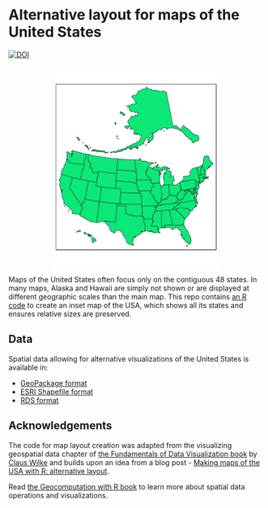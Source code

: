 Alternative layout for maps of the United States
================

[![DOI](https://zenodo.org/badge/161046120.svg)](https://zenodo.org/badge/latestdoi/161046120)

<img src="figs/us_albers_alt.png" height="400" style="display: block; margin: auto;" />

Maps of the United States often focus only on the contiguous 48 states.
In many maps, Alaska and Hawaii are simply not shown or are displayed at
different geographic scales than the main map. This repo contains [an R
code](https://github.com/Nowosad/us-map-alternative-layout/blob/master/R/01_create_alternative_layout.R)
to create an inset map of the USA, which shows all its states and
ensures relative sizes are preserved.

## Data

Spatial data allowing for alternative visualizations of the United
States is available in:

  - [GeoPackage
    format](https://github.com/Nowosad/us-map-alternative-layout/raw/master/data/us_albers_alt.gpkg)
  - [ESRI Shapefile
    format](https://github.com/Nowosad/us-map-alternative-layout/raw/master/data/us_albers_alt_shp.zip)
  - [RDS
    format](https://github.com/Nowosad/us-map-alternative-layout/raw/master/data/us_albers_alt.rds)

## Acknowledgements

The code for map layout creation was adapted from the visualizing
geospatial data chapter of [the Fundamentals of Data Visualization
book](https://serialmentor.com/dataviz/geospatial-data.html) by [Claus
Wilke](https://twitter.com/ClausWilke) and builds upon an idea from a
blog post - [Making maps of the USA with R: alternative
layout](https://nowosad.github.io/post/making-alternative-inset-maps-of-the-usa/).

Read [the Geocomputation with R
book](https://geocompr.robinlovelace.net/) to learn more about spatial
data operations and visualizations.
